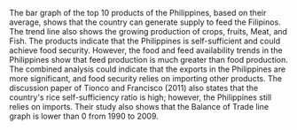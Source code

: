 The bar graph of the top 10 products of the Philippines, based on their average, shows that the country can generate supply to feed the Filipinos. The trend line also shows the growing production of crops, fruits, Meat, and Fish. The products indicate that the Philippines is self-sufficient and could achieve food security. However, the food and feed availability trends in the Philippines show that feed production is much greater than food production. The combined analysis could indicate that the exports in the Philippines are more significant, and food security relies on importing other products. The discussion paper of Tionco and Francisco (2011) also states that the country's rice self-sufficiency ratio is high; however, the Philippines still relies on imports. Their study also shows that the Balance of Trade line graph is lower than 0 from 1990 to 2009.